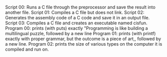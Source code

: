 Script 00: Runs a C file through the preprocessor and save the result into another file.
Script 01: Compiles a C file but does not link.
Script 02: Generates the assembly code of a C code and save it in an output file.
Script 03: Compiles a C file and creates an executable named cisfun.
Program 00: prints (with puts) exactly "Programming is like building a multilingual puzzle, followed by a new line
Program 01: prints (with printf) exactly with proper grammar, but the outcome is a piece of art,, followed by a new line.
Program 02: prints the size of various types on the computer it is compiled and run on.
